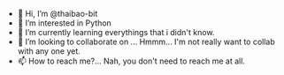- 👋 Hi, I’m @thaibao-bit
- 👀 I’m interested in Python
- 🌱 I’m currently learning everythings that i didn't know.
- 💞️ I’m looking to collaborate on ... Hmmm... I'm not really want to collab with any one yet.
- 📫 How to reach me?... Nah, you don't need to reach me at all.

<!---
thaibao-bit/thaibao-bit is a ✨ special ✨ repository because its `README.md` (this file) appears on your GitHub profile.
You can click the Preview link to take a look at your changes.
--->
